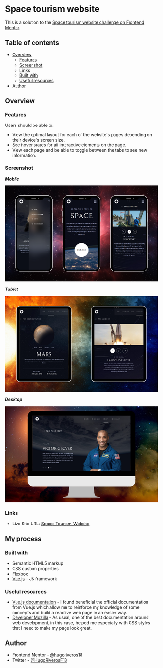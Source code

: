 # Space tourism website

This is a solution to the [Space tourism website challenge on Frontend Mentor](https://www.frontendmentor.io/challenges/space-tourism-multipage-website-gRWj1URZ3).

## Table of contents

- [Overview](#overview)
  - [Features](#features)
  - [Screenshot](#screenshot)
  - [Links](#links)
  - [Built with](#built-with)
  - [Useful resources](#useful-resources)
- [Author](#author)

## Overview

### Features

Users should be able to:

- View the optimal layout for each of the website's pages depending on their device's screen size.
- See hover states for all interactive elements on the page.
- View each page and be able to toggle between the tabs to see new information.

### Screenshot

***Mobile***

<img src="./preview-images/mobile.png" width="800" /> 

***Tablet***

<img src="./preview-images/tablet.png" width="800" /> 

***Desktop***

<img src="./preview-images/desktop.png" width="800" /> 

### Links

- Live Site URL: [Space-Tourism-Website](https://hugoriveros18.github.io/space-tourism-website/)

## My process

### Built with

- Semantic HTML5 markup
- CSS custom properties
- Flexbox
- [Vue.js](https://vuejs.org/) - JS framework

### Useful resources

- [Vue.js documentation](https://vuejs.org/guide/introduction.html) - I found beneficial the official documentation from Vue.js which allow me to reinforce my knowledge of some concepts and build a reactive web page in an easier way.
- [Developer Mozilla](https://developer.mozilla.org/es/docs/Web/CSS) - As usual, one of the best documentation around web development, in this case, helped me especially with CSS styles that I need to make my page look great.

## Author

- Frontend Mentor - [@hugoriveros18](https://www.frontendmentor.io/profile/hugoriveros18)
- Twitter - [@HugoRiverosF18](https://www.twitter.com/HugoRiverosF18)


